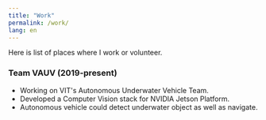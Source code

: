 ```yaml
---
title: "Work"
permalink: /work/
lang: en
---
```


Here is list of places where I work or volunteer.

### Team VAUV (2019-present)

- Working on VIT's Autonomous Underwater Vehicle Team.
- Developed a Computer Vision stack for NVIDIA Jetson Platform.
- Autonomous vehicle could detect underwater object as well as navigate.


